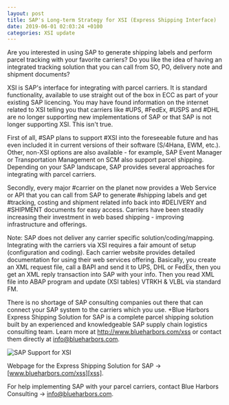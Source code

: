 ```yaml
---
layout: post
title: SAP's Long-term Strategy for XSI (Express Shipping Interface)
date: 2019-06-01 02:03:24 +0100
categories: XSI update
---
```


Are you interested in using SAP to generate shipping labels and
perform parcel tracking with your favorite carriers? Do you like
the idea of having an integrated tracking solution that you can
call from SO, PO, delivery note and shipment documents? 

XSI is SAP's interface for integrating with parcel carriers. It is
standard functionality, available to use straight out of the box
in ECC as part of your existing SAP licencing. You may have found
information on the internet related to XSI telling you that
carriers like #UPS, #FedEx, #USPS and #DHL are no longer
supporting new implementations of SAP or that SAP is not longer
supporting XSI. This isn't true.

First of all, #SAP plans to support #XSI into the foreseeable
future and has even included it in current versions of their
software (S/4Hana, EWM, etc.). Other, non-XSI options are also
available - for example, SAP Event Manager or Transportation
Management on SCM also support parcel shipping. Depending on your
SAP landscape, SAP provides several approaches for integrating
with parcel carriers.

Secondly, every major #carrier on the planet now provides a Web
Service or API that you can call from SAP to generate #shipping
labels and get #tracking, costing and shipment related info back
into #DELIVERY and #SHIPMENT documents for easy access. Carriers
have been steadily increasing their investment in web based
shipping - improving infrastructure and offerings.

Note: SAP does not deliver any carrier specific
solution/coding/mapping. 
Integrating with the carriers via XSI requires a fair amount of
setup (configuration and coding). Each carrier website provides
detailed documentation for using their web services offering.
Basically, you create an XML request file, call a BAPI and send it
to UPS, DHL or FedEx, then you get an XML reply transaction into
SAP with your info. Then you read XML file into ABAP program and
update (XSI tables) VTRKH & VLBL via standard FM.

There is no shortage of SAP consulting companies out there that
can connect your SAP system to the carriers which you use. +Blue
Harbors Express Shipping Solution for SAP is a complete parcel
shipping solution built by an experienced and knowledgeable SAP
supply chain logistics consulting team. Learn more at
http://www.blueharbors.com/xss or contact them directly at
info@blueharbors.com.

![SAP Support for XSI](/images/helpDesk.jpg)

Webpage for the Express Shipping Solution for SAP → [www.blueharbors.com/xss][xss].

For help implementing SAP with your parcel carriers, contact Blue Harbors Consulting → [info@blueharbors.com](mailto:info@blueharbors.com).

[xss]: https://www.blueharbors.com/xss
